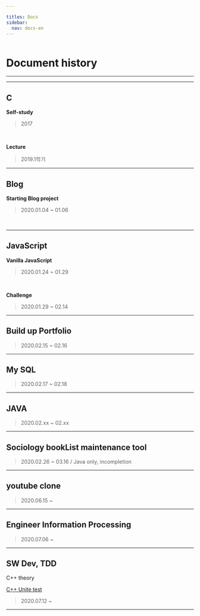 ```yaml
---

titles: Docs
sidebar:
  nav: docs-en
---
```



<img class="image image--xl" src=""/>


# **Document history**


---

---


## C    

**Self-study**    

>  2017     

​    

**Lecture**    

>  2019.1학기    


---

## Blog    

**Starting Blog project**      

>  2020.01.04 ~ 01.06      

​    


---

## JavaScript      

**Vanilla JavaScript**         

>  2020.01.24 ~ 01.29         

​         

**Challenge**    

>  2020.01.29 ~ 02.14    

  

---

##  Build up Portfolio     

> 2020.02.15 ~ 02.16     

  

---

##  My SQL     

> 2020.02.17 ~ 02.18     

  

---

## JAVA     

> 2020.02.xx ~ 02.xx     

  

---

## Sociology bookList maintenance tool

> 2020.02.26 ~ 03.16  /  Java only, incompletion      

  

---

## youtube clone     

> 2020.06.15 ~     

  

---

##  Engineer Information Processing    

> 2020.07.06 ~    

  

---

## SW Dev, TDD    

C++ theory    

[C++ Unite test](https://comento.kr/edu/schedule/1355)     

> 2020.07.12 ~     



---
